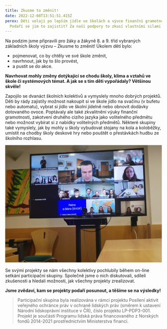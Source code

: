 ```yaml
---
title: Zkusme to změnit!
date: 2022-12-08T13:51:51.415Z
perex: Děti volají po lepším jídle ve školách a výuce finanční gramotnosti.
  Podaří se jim to zajistit? Za naší podpory to zkusí vlastními silami!
---
```

Na podzim jsme připravili pro žáky a žákyně 8. a 9. tříd vybraných základních školy výzvu – Zkusme to změnit! Úkolem dětí bylo:

* pojmenovat, co by chtěly ve své škole změnit, 
* navrhnout, jak by to šlo provést, 
* a pustit se do akce. 

**Navrhovat mohly změny dotýkající se chodu školy, klima a vztahů ve škole či systémových témat. A jak se s tím děti vypořádaly? Většinou skvěle!**

Zapojilo se dvanáct školních kolektivů a vymyslely mnoho dobrých projektů. Děti by rády zajistily možnost nakoupit si ve škole jídlo na svačinu (v bufetu nebo automatu), vybrat si jídlo ve školní jídelně nebo obnovit dodávky dotovaného ovoce. Poptávaly ale také zkvalitnění výuky finanční gramotnosti, zakotvení druhého cizího jazyka jako volitelného předmětu nebo možnost vybírat si z nabídky volitelných předmětů. Některé skupiny také vymyslely, jak by mohly u školy vybudovat stojany na kola a koloběžky, umístit na chodby školy deskové hry nebo pouštět o přestávkách hudbu ze školního rozhlasu.

![Na fotografii je zachycena obrazovka s účastníky online setkání. Na největším políčku dělené obrazovky je zástupce ombudsmana Vít Alexander Schorm. ](img_20221201_103101.jpg "První participační skupina probíhala on-line, a to ve dvou termínech. O projektech diskutovali s dětskými kolektivy nový zástupce ombudsmana Vít Alexander Schorm a právničky naší kanceláře. ")

Se svými projekty se nám všechny kolektivy pochlubily během on-line setkání participační skupiny. Společně jsme o nich diskutovali, sdíleli zkušenosti a hledali možnosti, jak všechny projekty zrealizovat. 

**Jsme zvědaví, kam se projekty podaří posunout, a těšíme se na výsledky!**

> Participační skupina byla realizována v rámci projektu Posílení aktivit veřejného ochránce práv v ochraně lidských práv (směrem k ustavení Národní lidskoprávní instituce v ČR), číslo projektu LP-PDP3-001. Projekt je součástí Programu lidská práva financovaného z Norských fondů 2014-2021 prostřednictvím Ministerstva financí.